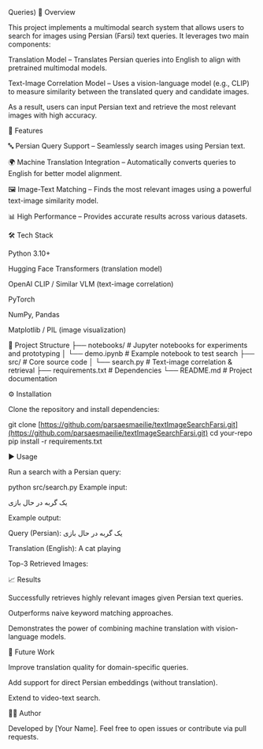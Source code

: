 Queries)
📌 Overview

This project implements a multimodal search system that allows users to search for images using Persian (Farsi) text queries.
It leverages two main components:

Translation Model – Translates Persian queries into English to align with pretrained multimodal models.

Text-Image Correlation Model – Uses a vision-language model (e.g., CLIP) to measure similarity between the translated query and candidate images.

As a result, users can input Persian text and retrieve the most relevant images with high accuracy.

🚀 Features

🔤 Persian Query Support – Seamlessly search images using Persian text.

🌍 Machine Translation Integration – Automatically converts queries to English for better model alignment.

🖼️ Image-Text Matching – Finds the most relevant images using a powerful text-image similarity model.

📊 High Performance – Provides accurate results across various datasets.

🛠️ Tech Stack

Python 3.10+

Hugging Face Transformers (translation model)

OpenAI CLIP / Similar VLM (text-image correlation)

PyTorch

NumPy, Pandas

Matplotlib / PIL (image visualization)

📂 Project Structure
├── notebooks/            # Jupyter notebooks for experiments and prototyping
│   └── demo.ipynb        # Example notebook to test search
├── src/                  # Core source code
│   └── search.py         # Text-image correlation & retrieval
├── requirements.txt      # Dependencies
└── README.md             # Project documentation

⚙️ Installation

Clone the repository and install dependencies:

git clone [https://github.com/parsaesmaeilie/textImageSearchFarsi.git](https://github.com/parsaesmaeilie/textImageSearchFarsi.git)
cd your-repo
pip install -r requirements.txt

▶️ Usage

Run a search with a Persian query:

python src/search.py 
Example input:

یک گربه در حال بازی

Example output:

Query (Persian): یک گربه در حال بازی

Translation (English): A cat playing

Top-3 Retrieved Images:

📈 Results

Successfully retrieves highly relevant images given Persian text queries.

Outperforms naive keyword matching approaches.

Demonstrates the power of combining machine translation with vision-language models.

🔮 Future Work

Improve translation quality for domain-specific queries.

Add support for direct Persian embeddings (without translation).

Extend to video-text search.

👨‍💻 Author

Developed by [Your Name].
Feel free to open issues or contribute via pull requests.
